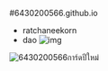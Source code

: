 #6430200566.github.io

- ratchaneekorn 
- dao
![img](img/bba.png)

![6430200566การ์ดปีใหม่](https://github.com/user-attachments/assets/cb6bd0d0-8a84-42f8-93bf-1b99da9a240b)











